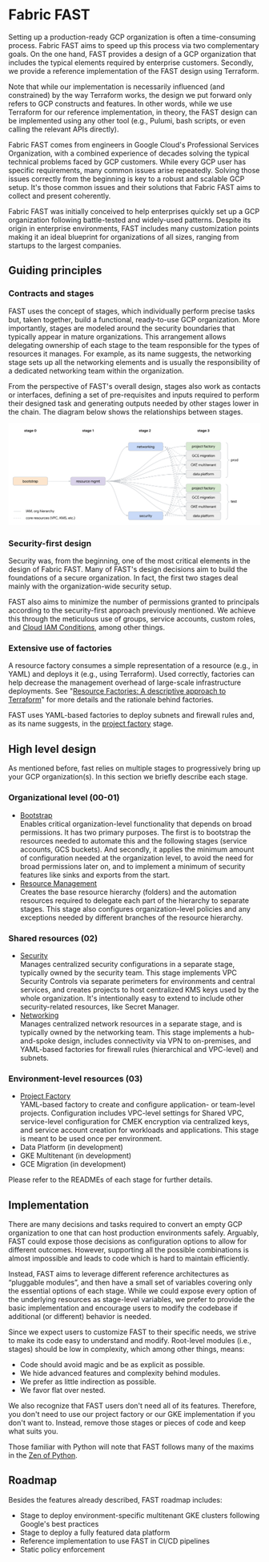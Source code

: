 # Fabric FAST

Setting up a production-ready GCP organization is often a time-consuming process. Fabric FAST aims to speed up this process via two complementary goals. On the one hand, FAST provides a design of a GCP organization that includes the typical elements required by enterprise customers. Secondly, we provide a reference implementation of the FAST design using Terraform.

Note that while our implementation is necessarily influenced (and constrained) by the way Terraform works, the design we put forward only refers to GCP constructs and features. In other words, while we use Terraform for our reference implementation, in theory, the FAST design can be implemented using any other tool (e.g., Pulumi, bash scripts, or even calling the relevant APIs directly).

Fabric FAST comes from engineers in Google Cloud's Professional Services Organization, with a combined experience of decades solving the typical technical problems faced by GCP customers. While every GCP user has specific requirements, many common issues arise repeatedly. Solving those issues correctly from the beginning is key to a robust and scalable GCP setup. It's those common issues and their solutions that Fabric FAST aims to collect and present coherently.

Fabric FAST was initially conceived to help enterprises quickly set up a GCP organization following battle-tested and widely-used patterns. Despite its origin in enterprise environments, FAST includes many customization points making it an ideal blueprint for organizations of all sizes, ranging from startups to the largest companies.

## Guiding principles

### Contracts and stages

FAST uses the concept of stages, which individually perform precise tasks but, taken together, build a functional, ready-to-use GCP organization. More importantly, stages are modeled around the security boundaries that typically appear in mature organizations. This arrangement allows delegating ownership of each stage to the team responsible for the types of resources it manages. For example, as its name suggests, the networking stage sets up all the networking elements and is usually the responsibility of a dedicated networking team within the organization.

From the perspective of FAST's overall design, stages also work as contacts or interfaces, defining a set of pre-requisites and inputs required to perform their designed task and generating outputs needed by other stages lower in the chain. The diagram below shows the relationships between stages.

<p align="center">
  <img src="stages.svg" alt="Stages diagram">
</p>

### Security-first design

Security was, from the beginning, one of the most critical elements in the design of Fabric FAST. Many of FAST's design decisions aim to build the foundations of a secure organization. In fact, the first two stages deal mainly with the organization-wide security setup.

FAST also aims to minimize the number of permissions granted to principals according to the security-first approach previously mentioned. We achieve this through the meticulous use of groups, service accounts, custom roles, and [Cloud IAM Conditions](https://cloud.google.com/iam/docs/conditions-overview), among other things.

### Extensive use of factories

A resource factory consumes a simple representation of a resource (e.g., in YAML) and deploys it (e.g., using Terraform). Used correctly, factories can help decrease the management overhead of large-scale infrastructure deployments. See "[Resource Factories: A descriptive approach to Terraform](https://medium.com/google-cloud/resource-factories-a-descriptive-approach-to-terraform-581b3ebb59c)" for more details and the rationale behind factories.

FAST uses YAML-based factories to deploy subnets and firewall rules and, as its name suggests, in the [project factory](./stages/03-project-factory/) stage.

## High level design

As mentioned before, fast relies on multiple stages to progressively bring up your GCP organization(s). In this section we briefly describe each stage.

### Organizational level (00-01)

- [Bootstrap](stages/00-bootstrap/README.md)<br/>
  Enables critical organization-level functionality that depends on broad permissions. It has two primary purposes. The first is to bootstrap the resources needed to automate this and the following stages (service accounts, GCS buckets). And secondly, it applies the minimum amount of configuration needed at the organization level, to avoid the need for broad permissions later on, and to implement a minimum of security features like sinks and exports from the start.
- [Resource Management](stages/01-resman/README.md)<br/>
  Creates the base resource hierarchy (folders) and the automation resources required to delegate each part of the hierarchy to separate stages. This stage also configures organization-level policies and any exceptions needed by different branches of the resource hierarchy.

### Shared resources (02)

- [Security](stages/02-security/README.md)<br/>
  Manages centralized security configurations in a separate stage, typically owned by the security team. This stage implements VPC Security Controls via separate perimeters for environments and central services, and creates projects to host centralized KMS keys used by the whole organization. It's intentionally easy to extend to include other security-related resources, like Secret Manager.
- [Networking](stages/02-security/README.md)<br/>
  Manages centralized network resources in a separate stage, and is typically owned by the networking team. This stage implements a hub-and-spoke design, includes connectivity via VPN to on-premises, and YAML-based factories for firewall rules (hierarchical and VPC-level) and subnets.

### Environment-level resources (03)

- [Project Factory](03-projectfactory/prod/README.md)<br/>
  YAML-based factory to create and configure application- or team-level projects. Configuration includes VPC-level settings for Shared VPC, service-level configuration for CMEK encryption via centralized keys, and service account creation for workloads and applications. This stage is meant to be used once per environment.
- Data Platform (in development)
- GKE Multitenant (in development)
- GCE Migration (in development)

Please refer to the READMEs of each stage for further details.

## Implementation

There are many decisions and tasks required to convert an empty GCP organization to one that can host production environments safely. Arguably, FAST could expose those decisions as configuration options to allow for different outcomes. However, supporting all the possible combinations is almost impossible and leads to code which is hard to maintain efficiently.

Instead, FAST aims to leverage different reference architectures as “pluggable modules”, and then have a small set of variables covering only the essential options of each stage. While we could expose every option of the underlying resources as stage-level variables, we prefer to provide the basic implementation and encourage users to modify the codebase if additional (or different) behavior is needed.

Since we expect users to customize FAST to their specific needs, we strive to make its code easy to understand and modify. Root-level modules (i.e., stages) should be low in complexity, which among other things, means:

- Code should avoid magic and be as explicit as possible.
- We hide advanced features and complexity behind modules.
- We prefer as little indirection as possible.
- We favor flat over nested.

We also recognize that FAST users don't need all of its features. Therefore, you don't need to use our project factory or our GKE implementation if you don't want to. Instead, remove those stages or pieces of code and keep what suits you.

Those familiar with Python will note that FAST follows many of the maxims in the [Zen of Python](https://www.python.org/dev/peps/pep-0020/#id2).

## Roadmap

Besides the features already described, FAST roadmap includes:

- Stage to deploy environment-specific multitenant GKE clusters following Google's best practices
- Stage to deploy a fully featured data platform
- Reference implementation to use FAST in CI/CD pipelines
- Static policy enforcement

